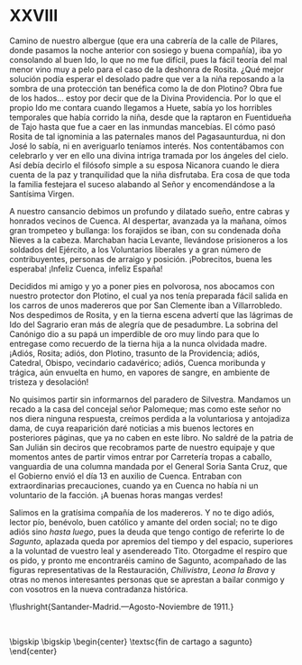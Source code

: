# XXVIII

Camino de nuestro albergue (que era una cabrería de la calle de Pilares, donde
pasamos la noche anterior con sosiego y buena compañía), iba yo consolando al
buen Ido, lo que no me fue difícil, pues la fácil teoría del mal menor vino muy
a pelo para el caso de la deshonra de Rosita. ¿Qué mejor solución podía esperar
el desolado padre que ver a la niña reposando a la sombra de una protección tan
benéfica como la de don Plotino? Obra fue de los hados… estoy por decir que de
la Divina Providencia. Por lo que el propio Ido me contara cuando llegamos
a Huete, sabía yo los horribles temporales que había corrido la niña, desde que
la raptaron en Fuentidueña de Tajo hasta que fue a caer en las inmundas
mancebías. El cómo pasó Rosita de tal ignominia a las paternales manos del
Pagasaunturdua, ni don José lo sabía, ni en averiguarlo teníamos interés. Nos
contentábamos con celebrarlo y ver en ello una divina intriga tramada por los
ángeles del cielo. Así debía decirlo el filósofo simple a su esposa Nicanora
cuando le diera cuenta de la paz y tranquilidad que la niña disfrutaba. Era
cosa de que toda la familia festejara el suceso alabando al Señor
y encomendándose a la Santísima Virgen.

A nuestro cansancio debimos un profundo y dilatado sueño, entre cabras
y honrados vecinos de Cuenca. Al despertar, avanzada ya la mañana, oímos gran
trompeteo y bullanga: los forajidos se iban, con su condenada doña Nieves a la
cabeza. Marchaban hacia Levante, llevándose prisioneros a los soldados del
Ejército, a los Voluntarios liberales y a gran número de contribuyentes,
personas de arraigo y posición. ¡Pobrecitos, buena les esperaba! ¡Infeliz
Cuenca, infeliz España!

Decididos mi amigo y yo a poner pies en polvorosa, nos abocamos con nuestro
protector don Plotino, el cual ya nos tenía preparada fácil salida en los
carros de unos madereros que por San Clemente iban a Villarrobledo. Nos
despedimos de Rosita, y en la tierna escena advertí que las lágrimas de Ido del
Sagrario eran más de alegría que de pesadumbre. La sobrina del Canónigo dio
a su papá un imperdible de oro muy lindo para que lo entregase como recuerdo de
la tierna hija a la nunca olvidada madre. ¡Adiós, Rosita; adiós, don Plotino,
trasunto de la Providencia; adiós, Catedral, Obispo, vecindario cadavérico;
adiós, Cuenca moribunda y trágica, aún envuelta en humo, en vapores de sangre,
en ambiente de tristeza y desolación!

No quisimos partir sin informarnos del paradero de Silvestra. Mandamos un
recado a la casa del concejal señor Palomeque; mas como este señor no nos diera
ninguna respuesta, creímos perdida a la voluntariosa y antojadiza dama, de cuya
reaparición daré noticias a mis buenos lectores en posteriores páginas, que ya
no caben en este libro. No saldré de la patria de San Julián sin deciros que
recobramos parte de nuestro equipaje y que momentos antes de partir vimos
entrar por Carretería tropas a caballo, vanguardia de una columna mandada por
el General Soria Santa Cruz, que el Gobierno envió el día 13 en auxilio de
Cuenca. Entraban con extraordinarias precauciones, cuando ya en Cuenca no había
ni un voluntario de la facción. ¡A buenas horas mangas verdes!

Salimos en la gratísima compañía de los madereros. Y no te digo adiós, lector
pío, benévolo, buen católico y amante del orden social; no te digo adiós sino
*hasta luego*, pues la deuda que tengo contigo de referirte lo de *Sagunto*,
aplazada queda por apremios del tiempo y del espacio, superiores a la voluntad
de vuestro leal y asendereado Tito. Otorgadme el respiro que os pido, y pronto
me encontraréis camino de Sagunto, acompañado de las figuras representativas de
la Restauración, *Chilivistra*, *Leona la Brava* y otras no menos interesantes
personas que se aprestan a bailar conmigo y con vosotros en la nueva
contradanza histórica.

<!---
<div style="text-align:right">Santander-Madrid.—Agosto-Noviembre de 1911.</div>
<p> </p>
-->

\flushright{Santander-Madrid.—Agosto-Noviembre de 1911.} 

<!---
<div style="text-align:center; font-variant:small-caps;">fin de cartago a sagunto</div>
-->

<p> </p>

\bigskip
\bigskip
\begin{center}
\textsc{fin de cartago a sagunto}
\end{center}
